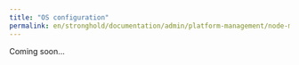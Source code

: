 ```yaml
---
title: "OS configuration"
permalink: en/stronghold/documentation/admin/platform-management/node-management/os.html
---
```


Coming soon...
